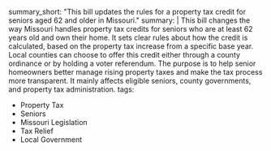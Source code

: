summary_short: "This bill updates the rules for a property tax credit for seniors aged 62 and older in Missouri."
summary: |
  This bill changes the way Missouri handles property tax credits for seniors who are at least 62 years old and own their home. It sets clear rules about how the credit is calculated, based on the property tax increase from a specific base year. Local counties can choose to offer this credit either through a county ordinance or by holding a voter referendum. The purpose is to help senior homeowners better manage rising property taxes and make the tax process more transparent. It mainly affects eligible seniors, county governments, and property tax administration.
tags:
  - Property Tax
  - Seniors
  - Missouri Legislation
  - Tax Relief
  - Local Government
